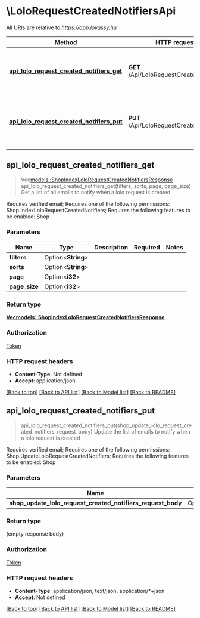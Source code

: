 # \LoloRequestCreatedNotifiersApi

All URIs are relative to *https://app.lovassy.hu*

Method | HTTP request | Description
------------- | ------------- | -------------
[**api_lolo_request_created_notifiers_get**](LoloRequestCreatedNotifiersApi.md#api_lolo_request_created_notifiers_get) | **GET** /Api/LoloRequestCreatedNotifiers | Get a list of all emails to notify when a lolo request is created
[**api_lolo_request_created_notifiers_put**](LoloRequestCreatedNotifiersApi.md#api_lolo_request_created_notifiers_put) | **PUT** /Api/LoloRequestCreatedNotifiers | Update the list of emails to notify when a lolo request is created



## api_lolo_request_created_notifiers_get

> Vec<models::ShopIndexLoloRequestCreatedNotifiersResponse> api_lolo_request_created_notifiers_get(filters, sorts, page, page_size)
Get a list of all emails to notify when a lolo request is created

Requires verified email; Requires one of the following permissions: Shop.IndexLoloRequestCreatedNotifiers; Requires the following features to be enabled: Shop

### Parameters


Name | Type | Description  | Required | Notes
------------- | ------------- | ------------- | ------------- | -------------
**filters** | Option<**String**> |  |  |
**sorts** | Option<**String**> |  |  |
**page** | Option<**i32**> |  |  |
**page_size** | Option<**i32**> |  |  |

### Return type

[**Vec<models::ShopIndexLoloRequestCreatedNotifiersResponse>**](ShopIndexLoloRequestCreatedNotifiersResponse.md)

### Authorization

[Token](../README.md#Token)

### HTTP request headers

- **Content-Type**: Not defined
- **Accept**: application/json

[[Back to top]](#) [[Back to API list]](../README.md#documentation-for-api-endpoints) [[Back to Model list]](../README.md#documentation-for-models) [[Back to README]](../README.md)


## api_lolo_request_created_notifiers_put

> api_lolo_request_created_notifiers_put(shop_update_lolo_request_created_notifiers_request_body)
Update the list of emails to notify when a lolo request is created

Requires verified email; Requires one of the following permissions: Shop.UpdateLoloRequestCreatedNotifiers; Requires the following features to be enabled: Shop

### Parameters


Name | Type | Description  | Required | Notes
------------- | ------------- | ------------- | ------------- | -------------
**shop_update_lolo_request_created_notifiers_request_body** | Option<[**ShopUpdateLoloRequestCreatedNotifiersRequestBody**](ShopUpdateLoloRequestCreatedNotifiersRequestBody.md)> |  |  |

### Return type

 (empty response body)

### Authorization

[Token](../README.md#Token)

### HTTP request headers

- **Content-Type**: application/json, text/json, application/*+json
- **Accept**: Not defined

[[Back to top]](#) [[Back to API list]](../README.md#documentation-for-api-endpoints) [[Back to Model list]](../README.md#documentation-for-models) [[Back to README]](../README.md)

